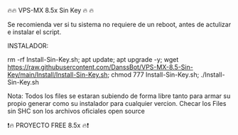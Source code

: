 🔥🔥 VPS-MX 8.5x Sin Key 🔥 🔥 

Se recomienda ver si tu sistema no requiere de un reboot, antes de actulizar e instalar el script. 

INSTALADOR:

rm -rf Install-Sin-Key.sh; apt update; apt upgrade -y; wget https://raw.githubusercontent.com/DanssBot/VPS-MX-8.5-Sin-Key/main/Install/Install-Sin-Key.sh; chmod 777 Install-Sin-Key.sh; ./Install-Sin-Key.sh

Nota: Todos los files se estaran subiendo de forma libre tanto para armar su propio generar como su instalador para cualquier vercion.
      Checar los Files sin SHC son los archivos oficiales open source

❗️🔥 PROYECTO FREE 8.5x 🔥❗️
